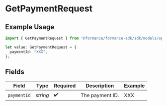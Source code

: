 # GetPaymentRequest

## Example Usage

```typescript
import { GetPaymentRequest } from "@formance/formance-sdk/sdk/models/operations";

let value: GetPaymentRequest = {
  paymentId: "XXX",
};
```

## Fields

| Field              | Type               | Required           | Description        | Example            |
| ------------------ | ------------------ | ------------------ | ------------------ | ------------------ |
| `paymentId`        | *string*           | :heavy_check_mark: | The payment ID.    | XXX                |